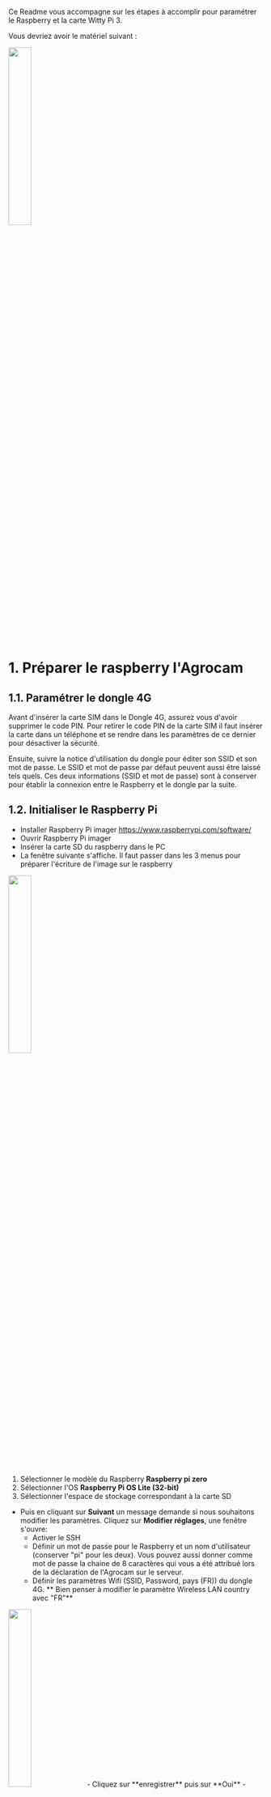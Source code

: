 Ce Readme vous accompagne sur les étapes à accomplir pour paramétrer le Raspberry et la carte Witty Pi 3. 

Vous devriez avoir le matériel suivant : 

<img src="https://user-images.githubusercontent.com/93132152/190139861-a0678fe1-11a7-469f-9545-627c0b963aad.png" width=30% height=30%>

# 1. Préparer le raspberry l'Agrocam 
## 1.1. Paramétrer le dongle 4G
Avant d'insérer la carte SIM dans le Dongle 4G, assurez vous d'avoir supprimer le code PIN. Pour retirer le code PIN de la carte SIM il faut insérer la carte dans un téléphone et se rendre dans les paramètres de ce dernier pour désactiver la sécurité.

Ensuite, suivre la notice d'utilisation du dongle pour éditer son SSID et son mot de passe. Le SSID et mot de passe par défaut peuvent aussi être laissé tels quels. Ces deux informations (SSID et mot de passe) sont à conserver pour établir la connexion entre le Raspberry et le dongle par la suite.

## 1.2. Initialiser le Raspberry Pi
- Installer Raspberry Pi imager https://www.raspberrypi.com/software/
- Ouvrir Raspberry Pi imager
- Insérer la carte SD du raspberry dans le PC
- La fenêtre suivante s'affiche. Il faut passer dans les 3 menus pour préparer l'écriture de l'image sur le raspberry
<img src="https://github.com/Mobilab-AgroTIC/Agrocam/assets/93132152/0d2109b7-a593-48bd-8a5c-4dd2083974d9" width=30% height=30%>

1. Sélectionner le modèle du Raspberry **Raspberry pi zero**
2. Sélectionner l'OS **Raspberry Pi OS Lite (32-bit)**
3. Sélectionner l'espace de stockage correspondant à la carte SD


- Puis en cliquant sur **Suivant** un message demande si nous souhaitons modifier les paramètres. Cliquez sur **Modifier réglages**, une fenêtre s'ouvre:
    - Activer le SSH
    - Définir un mot de passe pour le Raspberry et un nom d'utilisateur (conserver "pi" pour les deux). Vous pouvez aussi donner comme mot de passe la chaine de 8 caractères qui vous a été attribué lors de la déclaration de l'Agrocam sur le serveur.
    - Définir les paramètres Wifi (SSID, Password, pays (FR)) du dongle 4G. ** Bien penser à modifier le paramètre Wireless LAN country avec "FR"**
<img src="https://user-images.githubusercontent.com/93132152/169276815-ce32ffe7-997c-40b8-b6e8-bc613ae2f673.png" width=30% height=30%>
- Cliquez sur **enregistrer** puis sur **Oui**
- L'écriture peut prendre du temps, n'hésitez pas à faire les installations de la partie 1.3 en attendant

## 1.3. Installer les logiciels pour la suite
- Installer [WinSCP](https://winscp.net/eng/download.php) sur votre PC. Ce logiciel permet de se connecter au raspberry en SSH, de parcourir ses fichier et d'interagir avec le terminal de commandes.
- Installer [Network analyzer](https://play.google.com/store/apps/details?id=net.techet.netanalyzerlite.an&hl=fr&gl=US) sur votre smartphone. Cette application permet de scaner un réseau wifi et de trouver les appareils (leur adresse IP) qui y sont connectés.

## 1.4. Réaliser les branchements
- Insérer la carte SD dans le raspberry
- Brancher la Picam. Attention au sens de branchement de la nappe de cable _(cf. photo ci-dessous)_. Attention les connecteurs sont fragiles, à manipuler avec précautions.
<img src="https://www.raspberrypi.com/app/uploads/2016/05/2016-05-15-16.32.19-768x576.jpg" width=20% height=20%>

- Brancher le dongle 4G au Raspberry sur le port **"USB"** _cf. photo ci-dessous_ _Par la suite il est possible que le dongle se déconnecte de temps à autre, ce qui va poser problème. Cela est du au Raspberry qui en fonction des modèle de dongle 4G ne fournit pas une intensité suffisante. Si cela se présente, veuillez brancher le dongle sur une autre source de courant par exemple un chargeur rapide 2 ampères de téléphone portable_
- Brancher l'alimentation sur le port **"PWR IN"** _cf. photo ci-dessous_
<img src="https://user-images.githubusercontent.com/93132152/169502193-72963340-17c8-46ee-b322-8d32348ea31f.png"  width=30% height=30%>

## 1.5. Se connecter au Raspberry depuis un PC

- Connecter un smartphone au réseau du dongle 4G (avec SSID et mot de passe précédemment paramétrés)
- Avec l'application mobile Network Analyzer cliquer sur "Scan" et identifier l'adresse IP du raspberry Pi:
<img src="https://user-images.githubusercontent.com/93132152/170043338-0604e7d1-208b-4c6d-9920-a58e33a77620.png"  width=20% height=20%>

- Sur PC, ouvrir WinSCP et créer une nouvelle session de connexion au Raspberry <img src="https://user-images.githubusercontent.com/93132152/170044340-fa6d77ba-f569-444e-ae02-0d12b61ad0e1.png"  width=10% height=10%>. Saisir les informations suivantes : Protocole de fichier : **SFTP**; Nom d'hôte : **IP obtenue sur Network analyzer**; Nom d'utilisateur : **pi** (sauf changement); Mot de passe : **défini partie 2**
- Depuis WinSCP ouvrir Putty <img src="https://user-images.githubusercontent.com/93132152/170045029-048df6d8-c55e-4bcc-b4fd-a2b8707ec859.png"  width=2% height=2%>
- Un terminal de commande s'ouvre et vous demande un mot de passe. Il s'agit toujours du même défini à la partie 2. Le mot de passe ne s'affiche pas mais appuyer su r "entrer" et ça marche.

## 1.6. Installer les librairies 

### 1.6.1 Installer smbus
```
sudo apt-get install python3-pip
pip install smbus
```

### 1.6.2 Activer le bus I2C
Ouvrir les paramètres ```sudo raspi-config``` puis suivre les étapes :```3 Interface Options/I2C/YES/Finish```
  
# 2 Ajouter les fichiers sur le raspberry pi
Cette opération peut se faire depuis WinSCP en glissant et déposant les fichiers
## 2.1 Créer le répertoire pour les photo
```
sudo mkdir Agrocam
```

## 2.1 Le script de l'Agrocam
Glisser déposer agrocam.py dans /home/pi
Glisser déposer credentials.py dans /home/pi
Glisser déposer agrocam_schedule.wp dans /home/pi/wittypi/schedules
Glisser déposer sync_network_time.sh dans /home/pi/wittypi
Donner tous les droits au script _(première ligne ci-dessous)_ et effacer les "\r" et "r" de fin de ligne _(2e ligne ci-dessous, cela n'est pas toujours nécessaire mais ces caractère spéciaux on pu être ajouté si le script a été édité sur un outil Windows, Visual Studio Code par exemple)_
```
chmod 777 Agrocam
chmod 777 sync_network_time.sh
sed -i -e 's/\r$//' agrocam.py
sed -i -e 's/\r$//' credentials.py
sed -i -e 's/\r$//' agrocam_schedule.wpi
sed -i -e 's/\r$//' sync_network_time.sh
```
**Attention :** Le script agrocam.py envoie la commande ```sudo shutdown -h now``` à la fin qui éteint l'Agrocam. Pour débugger le script (c'est-à-dire reprendre la main dessus) il est recommandé de commenter cette ligne _cf. partie 7_

## 2.2 Les credentials
Maintenant on va déposer dans un fichier séparé du script les variables qui permettent de se connecter au serveur FTP où seront envoyées et stockées les photos.

Depuis WinSCP, glisser déposer credentials.py dans ```/home/pi``` une fois modifié avec les informations pertinentes entre les "" (hostname,user,password,url). Ce fichier contient les informations d'authentification pour accéder au serveur FTP sur lequel les photos seront sauvegardées. 

Pour l'url, il faut changer les "id" pour déposer les fichiers sur le FTP de la plateforme Agrocam. Il s'agit d'une chaine de 8 caractères qui vous a été communiquée à la création de votre Agrocam sur la plateforme.

Le fichier peut aussi être crée depuis le terminal :
```
touch .env
sudo nano .env
```
Contenu de .env
```
hostname = ""
user = ""
password =""
url="STOR /data/id/id"
```

# 3. Programmer l'allumage de l'Agrocam avec la carte WittyPi
A partir de cette étape, cette branche diffère fortement de la branche main. On va pouvoir paramétrer l'allumage du raspberry grâce à la carte Witty Pi 4

## 3.1 Installer WittyPi
Installer WittyPi avec les lignes de commandes suivantes.
```
wget http://www.uugear.com/repo/WittyPi4/install.sh
sudo sh install.sh
```
Puis éteindre le raspberry avec ```sudo shutdown -h now``` puis passer à l'étape d'après.
Une fois le raspberry éteint, débrancher l'alimentation électrique.

## 3.2 Connecter la carte WittyPi 4 au Raspberry
Insérer une pile 3V (si possible rechargeable et fourni avec la carte WittyPi 3) dans l'emplacement prévu à cette effet sur la carte Witty Pi

Les broches s'emboitent de la manière suivante.

<img src="https://user-images.githubusercontent.com/93132152/197517482-6a5a1459-3894-4c51-946a-7dcf6b49754d.jpg" width=30% height=30%>


## 3.4 Paramétrer le WittyPi
Brancher l'alimentation électrique directement sur la carte Witty Pi 4(l'alimentation du raspberry a été débranché en 3.1), c'est cette carte qui va ensuite gérer l'alimentation du raspberry. Pour que le raspberry démarre (en attendant qu'on lui donne un planing de mise en route), il faut appuyer sur le bouton poussoir de la carte Witty Pi. Lors de cette première mise en route, il est possible que le Dongle 4G ne s'allume pas. Il suffit de le débrancher et rebrancher.

<img src="https://user-images.githubusercontent.com/93132152/197518071-94065c91-ed4a-4cee-8cfb-99ead7fd86a6.jpg" width=30% height=30%>

Se connecter au Raspberry comme dans la partie 1.5, ouvrir le terminal de commande et démarrer WittyPi avec la commande suivante :
```
sudo ./wittypi/wittyPi.sh
```
Une liste de paramètre et de fonctionnalités s'affichent. Dans l'ordre nous allons procéder ainsi :
1. ```3.Synchronize time``` taper 3 et entrer
2. ```7. Set low voltage threshold``` taper 7 et entrer puis saisir 7V et entrer
3. ```8. Set recovery voltage threshold``` taper 8 et entrer puis saisir 0 et entrer (sinon quand on change la batterie la camera pourrait redemarrer)
4. ```11. View/change other settings...``` taper 11 et entrer. Ensuite suivre les instructions pour chaque paramètre. Attention lorsqu'un paramètre est validé on revient au menu initial, il faut donc revenir dans ```11. View/change other settings...```

| Paramètre  | Valeur |
| ------------- | ------------- |
| Default state when powered  | OFF  |
| Power cut delay after shutdown  | Inchangé  |
| Pulsing interval during sleep  | 20 |
| White LED duration  | 0  |
| Dummy load duration  | 0  |
| Vin adjustment | Inchangé  |
| Vout adjustment  | Inchangé  |
| Iout adjustment  | Inchangé  |

6. ```13. Exit``` taper 13 et entrer

## 3.5 Verser le planning d'allumage
Pour savoir à quelle heure démarrer, la carte WittyPi a besoin du script ```agrocam_schedule.wpi```. La version disponible sur le repository permet de déclencher l'allumage du raspberry à 11h (heure d'hiver, 12h en été) chaque jour. Si vous souhaitez modifier le planning d'allumage et savoir comment modifier le script, référez vous à la [documentation de la carte WittyPi 4](https://www.uugear.com/doc/WittyPi4_UserManual.pdf).

Le script doit être déposé dans le dossier (à l'aide de WinSCP par exemple) /home/pi/wittypi/schedules.

## 3.6 Lancer le planning d'allumage
Rouvrir wittyPi ```sudo ./wittypi/wittyPi.sh```. Puis tapez 6 pour ```6. Choose schedule script```puis tapez le chiffre qui correspond au script ```agrocam_schedule.wpi``` ici c'est 1.

Maintenant il devrait être écrit la prochaine date à laquelle l'Agrocam va démarrer à la ligne 5 des paramètres de la carte WittyPi. Si vous faites l'étape précédente à 12h. L'Agrocam démarrera pour la première fois le lendemain à 12h. Si vous la faites après 12h, l'Agrocam démarrera le surlendemain à la même heure.

Une fois le script d'allumage pris en compte, le prochain allumage aura lieu que le surlendemain. Pour éviter de perde un jour de photo on peut paramétrer le prochain allumage en tapant 5 ```5. Schedule next startup```. Ici suivez ce que dit le programme pour programmer le prochain allumage. Cela devrait ressembler à XX 11:00:30 où XX est la date du prochain allumage souhaité.

Puis quittez wittyPi : ```13. Exit``` taper 13 et entrer
# 4 Démarrer le script au reboot avec systemd
```
sudo nano /lib/systemd/system/agrocam.service
```

```
[Unit]
Description=My Script Service
After=multi-user.target

[Service]
Type=idle
ExecStart=/usr/bin/python3 /home/pi/agrocam.py > /home/pi/myscript.log 2>&1
WorkingDirectory=/home/pi
User=pi

[Install]
WantedBy=multi-user.target
```
```
sudo chmod 644 /lib/systemd/system/agrocam.service

sudo systemctl daemon-reload
sudo systemctl enable agrocam.service
```

Si vous souhaitez savoir quel est l'état de votre service :
```
sudo systemctl status agrocam.service
```
Enfin éteindre l'Agrocam avec : ```sudo shutdown -h now```


# 5 Finaliser les branchements
- Brancher le servo moteur sur les broches du WittyPi. Le fil rouge du servo est relié à une **broche 5V**, le fil noir à une **broche GND**, et le fil restant (blanc, jaune) à la **broche GPIO 18** _cf.figures ci-dessous_
- Connecter les **broches GPIO 24 et GND** à l'aide d'un [cavalier](https://fr.rs-online.com/web/p/cavaliers-et-shunts/2518682?cm_mmc=FR-PLA-DS3A-_-google-_-CSS_FR_FR_Connecteurs_Whoop-_-(FR:Whoop!)+Cavaliers+et+Shunts+(2)-_-2518682&matchtype=&pla-321137858785&gclid=Cj0KCQjwhLKUBhDiARIsAMaTLnFPSjXNxxk7wiwrSQBFsIqT5VfPuMc_Ay4DvPVhzphmNF9wRRBNoIkaAl6-EALw_wcB&gclsrc=aw.ds)_(cf.figures ci-dessous_). Dans cette position l'Agrocam fonctionnera normalement, c'est à dire qu'elle s'éteindra après avoir pris une photo. Pour empêcher cela on peut basculer le cavalier entre la **broche 3,3V** et la **broche GPIO 24** ainsi l'Agrocam ne s'éteint pas et il est possible d'en prendre le contrôle (partie 7).

<img src="https://user-images.githubusercontent.com/93132152/170041886-8d5a046a-65c0-40ad-a286-e73cacb53113.png" width=20% height=20%>   <img src="https://user-images.githubusercontent.com/93132152/197519706-921a3b5f-f67a-4390-966c-3d595dfbf825.jpg" width=30% height=30%>

# 6 Demarrer l'Agrocam
## 6.1 Passer sur l'alimentation batterie
Insérer deux cellules Lithium 3,7V dans le boitier de pile et connecter le boitier à l'aide d'un connecteur JST à la carte WittyPi (Attention à la polarité). Si votre boitier n'a pas de connecteur (uniquement des fils dénudés), de nombreuses ressources sont disponibles en ligne ou dans le Fablab le plus proche de chez vous pour apprendre à faire ces connectiques.

Voici le montage que vous devriez obtenir

<img src="https://user-images.githubusercontent.com/93132152/197561986-99a13911-00bd-4a40-ad8d-847a19d2ca52.jpg" width=30% height=30%><img src="https://user-images.githubusercontent.com/93132152/197562094-93a74b95-9b66-4f5f-930a-35c74eec1e54.jpg" width=30% height=30%>


## 6.2 Relancer l'Agrocam
Pour relancer l'Agrocam, appuyer sur le bouton poussoir : elle devrait s'allumer, actionner le servomoteur, prendre une photo, réactionner le servomoteur, envoyer la photo sur le serveur et enfin s'éteindre.

# 7 Debugger l'Agrocam
Le script ```agrocam.py``` éteint l'Agrocam à la fin de son exécution, une fois cette partie 1 terminée il serait donc impossible de se connecter au raspberry en SSH car le script ```agrocam.py``` est lancé à chaque démarrage _(cf. partie 1.8)_. La solution consiste donc à empêcher que le script n'aille jusqu'au bout lorsqu'on le désire. Pour celà il y a une boucle en python à la fin du script qui tourne indéfiniement si le port GPIO 24 est "TRUE" donc connecté au 3,3V **(à l'aide du cavalier)**:
```
python << END_OF_PYTHON
import time
import RPi.GPIO as GPIO
controlPin=24
GPIO.setmode(GPIO.BCM)
GPIO.setup(controlPin, GPIO.IN)
i=1
while (GPIO.input(controlPin) == 1) :
	time.sleep(5)
	print("ControlPin is not LOW. i = ", i)
	i += 1
END_OF_PYTHON
```
Ci-dessous la position du cavalier pour que le script n'éteigne pas l'Agrocam à la fin de son exécution :
<img src="https://user-images.githubusercontent.com/93132152/197520127-1235e3c9-2c6c-40fe-a818-20d08dc6f98e.jpg" width=30% height=30%>


## 2.4 Tester l'Agrocam
Une fois ces étapes terminées. Eteindre l'Agrocam ```sudo shutdown -h now ``` puis repositionner le cavalier en position initiale.
Vous pouvez débrancher l'alimentation et connecter les cellules Li-ion comme sur la photo ci-dessous. Cette [vidéo](https://www.youtube.com/watch?v=nqwYTafg8Z0) vous explique comment réaliser la connectique mâle du XH2.54 sur les fils du boitier d'alimentation.


<img src="https://user-images.githubusercontent.com/93132152/190140109-795cd432-3d9a-4398-b5f2-6af661773ff9.png" width=30% height=30%>


Enfin pour tester le cadrage vous pouvez appuyer à n'importe quel moment sur le bouton poussoir de la Witty Pi 4 pour faire une photo. La caméra démarrera automatiquement à l'heure prédéfinie.
